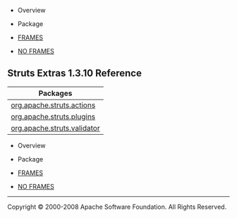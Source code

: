 -   Overview
-   Package

-   [FRAMES](index.html.md)
-   [NO FRAMES](overview-summary.html.md)

Struts Extras 1.3.10 Reference
------------------------------

| Packages                                                                        |
|---------------------------------------------------------------------------------|
| [org.apache.struts.actions](org/apache/struts/actions/package-summary.html.md)     |
| [org.apache.struts.plugins](org/apache/struts/plugins/package-summary.html.md)     |
| [org.apache.struts.validator](org/apache/struts/validator/package-summary.html.md) |

-   Overview
-   Package

-   [FRAMES](index.html.md)
-   [NO FRAMES](overview-summary.html.md)

------------------------------------------------------------------------

Copyright © 2000-2008 Apache Software Foundation. All Rights Reserved.
